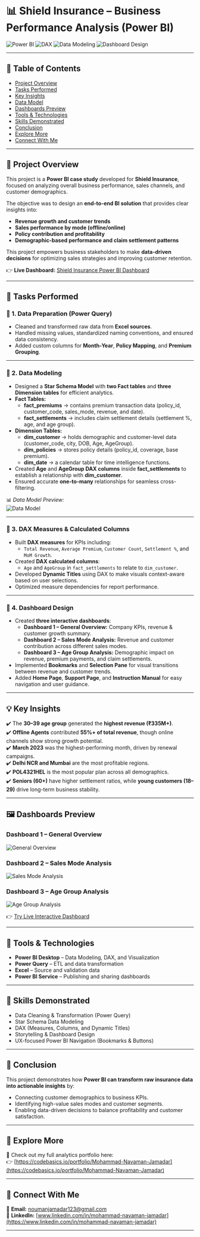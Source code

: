 # 📊 Shield Insurance – Business Performance Analysis (Power BI)

![Power BI](https://img.shields.io/badge/-PowerBI-F2C811?logo=powerbi&logoColor=black&style=flat) 
![DAX](https://img.shields.io/badge/-DAX-000000?logo=microsoftpowerbi&logoColor=white&style=flat) 
![Data Modeling](https://img.shields.io/badge/-Data_Modeling-4CAF50?style=flat) 
![Dashboard Design](https://img.shields.io/badge/-Dashboard_Design-2196F3?style=flat)  

---

## 📌 Table of Contents  
- [Project Overview](#project-overview)  
- [Tasks Performed](#tasks-performed)  
- [Key Insights](#key-insights)  
- [Data Model](#data-model)  
- [Dashboards Preview](#dashboards-preview)  
- [Tools & Technologies](#tools--technologies)  
- [Skills Demonstrated](#skills-demonstrated)  
- [Conclusion](#conclusion)  
- [Explore More](#explore-more)  
- [Connect With Me](#connect-with-me)  

---

## 🧠 Project Overview  
This project is a **Power BI case study** developed for **Shield Insurance**, focused on analyzing overall business performance, sales channels, and customer demographics.  

The objective was to design an **end-to-end BI solution** that provides clear insights into:  
- **Revenue growth and customer trends**  
- **Sales performance by mode (offline/online)**  
- **Policy contribution and profitability**  
- **Demographic-based performance and claim settlement patterns**  

This project empowers business stakeholders to make **data-driven decisions** for optimizing sales strategies and improving customer retention.  

👉 **Live Dashboard:** [Shield Insurance Power BI Dashboard](https://app.powerbi.com/view?r=eyJrIjoiZWU5Y2M5ZjAtNzM4OC00OGM4LTg2MWEtMDRlMjk3NGM3OWNiIiwidCI6ImM2ZTU0OWIzLTVmNDUtNDAzMi1hYWU5LWQ0MjQ0ZGM1YjJjNCJ9)  

---

## 🧩 Tasks Performed  

### 🔹 1. Data Preparation (Power Query)
- Cleaned and transformed raw data from **Excel sources**.  
- Handled missing values, standardized naming conventions, and ensured data consistency.  
- Added custom columns for **Month-Year**, **Policy Mapping**, and **Premium Grouping**.  

---

### 🔹 2. Data Modeling  
- Designed a **Star Schema Model** with **two Fact tables** and **three Dimension tables** for efficient analytics.  
- **Fact Tables:**
  - **fact_premiums** → contains premium transaction data (policy_id, customer_code, sales_mode, revenue, and date).  
  - **fact_settlements** → includes claim settlement details (settlement %, age, and age group).  
- **Dimension Tables:**
  - **dim_customer** → holds demographic and customer-level data (customer_code, city, DOB, Age, AgeGroup).  
  - **dim_policies** → stores policy details (policy_id, coverage, base premium).  
  - **dim_date** → a calendar table for time intelligence functions.  
- Created **Age** and **AgeGroup DAX columns** inside **fact_settlements** to establish a relationship with **dim_customer**.  
- Ensured accurate **one-to-many** relationships for seamless cross-filtering.  

📊 *Data Model Preview:*  
![Data Model](DATA_MODEL.png)  

---

### 🔹 3. DAX Measures & Calculated Columns  
- Built **DAX measures** for KPIs including:  
  - `Total Revenue`, `Average Premium`, `Customer Count`, `Settlement %`, and `MoM Growth`.  
- Created **DAX calculated columns**:  
  - `Age` and `AgeGroup` in `fact_settlements` to relate to `dim_customer`.  
- Developed **Dynamic Titles** using DAX to make visuals context-aware based on user selections.  
- Optimized measure dependencies for report performance.  

---

### 🔹 4. Dashboard Design  
- Created **three interactive dashboards**:  
  - **Dashboard 1 – General Overview:** Company KPIs, revenue & customer growth summary.  
  - **Dashboard 2 – Sales Mode Analysis:** Revenue and customer contribution across different sales modes.  
  - **Dashboard 3 – Age Group Analysis:** Demographic impact on revenue, premium payments, and claim settlements.  
- Implemented **Bookmarks** and **Selection Pane** for visual transitions between revenue and customer trends.  
- Added **Home Page**, **Support Page**, and **Instruction Manual** for easy navigation and user guidance.  

---

## 💡 Key Insights  
✔️ The **30–39 age group** generated the **highest revenue (₹335M+)**.  
✔️ **Offline Agents** contributed **55%+ of total revenue**, though online channels show strong growth potential.  
✔️ **March 2023** was the highest-performing month, driven by renewal campaigns.  
✔️ **Delhi NCR and Mumbai** are the most profitable regions.  
✔️ **POL4321HEL** is the most popular plan across all demographics.  
✔️ **Seniors (60+)** have higher settlement ratios, while **young customers (18–29)** drive long-term business stability.  

---

## 🖼️ Dashboards Preview  

### Dashboard 1 – General Overview  
![General Overview](GENERAL_VIEW.png)  

### Dashboard 2 – Sales Mode Analysis  
![Sales Mode Analysis](SALES_MODE_ANALYSIS.png)  

### Dashboard 3 – Age Group Analysis  
![Age Group Analysis](AGE_GROUP_ANALYSIS.png)  

👉 [Try Live Interactive Dashboard](https://app.powerbi.com/view?r=eyJrIjoiZWU5Y2M5ZjAtNzM4OC00OGM4LTg2MWEtMDRlMjk3NGM3OWNiIiwidCI6ImM2ZTU0OWIzLTVmNDUtNDAzMi1hYWU5LWQ0MjQ0ZGM1YjJjNCJ9)  

---

## 🧰 Tools & Technologies  
- **Power BI Desktop** – Data Modeling, DAX, and Visualization  
- **Power Query** – ETL and data transformation  
- **Excel** – Source and validation data  
- **Power BI Service** – Publishing and sharing dashboards  

---

## 🧠 Skills Demonstrated  
- Data Cleaning & Transformation (Power Query)  
- Star Schema Data Modeling  
- DAX (Measures, Columns, and Dynamic Titles)  
- Storytelling & Dashboard Design  
- UX-focused Power BI Navigation (Bookmarks & Buttons)  

---

## 🏁 Conclusion  
This project demonstrates how **Power BI can transform raw insurance data into actionable insights** by:  
- Connecting customer demographics to business KPIs.  
- Identifying high-value sales modes and customer segments.  
- Enabling data-driven decisions to balance profitability and customer satisfaction.  

---

## 🔗 Explore More  
💼 Check out my full analytics portfolio here:  
👉 [https://codebasics.io/portfolio/Mohammad-Navaman-Jamadar](https://codebasics.io/portfolio/Mohammad-Navaman-Jamadar)  

---

## 🤝 Connect With Me  
📧 **Email:** [noumanjamadar123@gmail.com](mailto:noumanjamadar123@gmail.com)  
🔗 **LinkedIn:** [www.linkedin.com/in/mohammad-navaman-jamadar](https://www.linkedin.com/in/mohammad-navaman-jamadar)  

---
